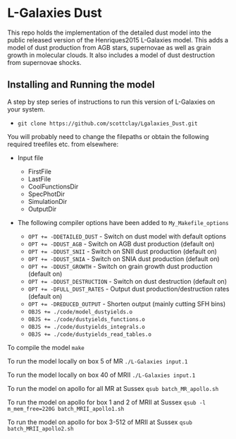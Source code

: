 # L-Galaxies Dust

This repo holds the implementation of the detailed dust model into the public released version of the Henriques2015 L-Galaxies model. This adds a model of dust production from AGB stars, supernovae as well as grain growth in molecular clouds. It also includes a model of dust destruction from supernovae shocks. 


## Installing and Running the model

A step by step series of instructions to run this version of L-Galaxies on your system. 

* ```git clone https://github.com/scottclay/Lgalaxies_Dust.git```

You will probably need to change the filepaths or obtain the following required treefiles etc. from elsewhere:

* Input file 
	* FirstFile
	* LastFile
	* CoolFunctionsDir
	* SpecPhotDir
	* SimulationDir
	* OutputDir
	
* The following compiler options have been added to ```My_Makefile_options```
	* ```OPT += -DDETAILED_DUST``` - Switch on dust model with default options
	* ```OPT += -DDUST_AGB``` - Switch on AGB dust production (default on)
	* ```OPT += -DDUST_SNII``` - Switch on SNII dust production (default on)
	* ```OPT += -DDUST_SNIA``` - Switch on SNIA dust production (default on)
	* ```OPT += -DDUST_GROWTH``` - Switch on grain growth dust production (default on)
	* ```OPT += -DDUST_DESTRUCTION``` - Switch on dust destruction (default on)
	* ```OPT += -DFULL_DUST_RATES``` - Output dust production/destruction rates (default on)
	* ```OPT += -DREDUCED_OUTPUT``` - Shorten output (mainly cutting SFH bins)
	* ```OBJS += ./code/model_dustyields.o ```
	* ```OBJS += ./code/dustyields_functions.o```
	* ```OBJS += ./code/dustyields_integrals.o```
	* ```OBJS += ./code/dustyields_read_tables.o```

To compile the model ```make```

To run the model locally on box 5 of MR   ```./L-Galaxies input.1```

To run the model locally on box 40 of MRII ```./L-Galaxies input.1```

To run the model on apollo for all MR at Sussex ```qsub batch_MR_apollo.sh``` 

To run the model on apollo for box 1 and 2 of MRII at Sussex ```qsub -l m_mem_free=220G batch_MRII_apollo1.sh``` 

To run the model on apollo for box 3-512 of MRII at Sussex ```qsub batch_MRII_apollo2.sh``` 


 
